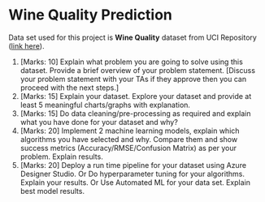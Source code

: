 # Wine Quality Prediction

Data set used for this project is **Wine Quality** dataset from UCI Repository ([link here](https://archive.ics.uci.edu/ml/datasets/wine+quality)).

1. [Marks: 10] Explain what problem you are going to solve using this dataset. Provide a brief overview of your problem statement. [Discuss your problem statement with your
TAs if they approve then you can proceed with the next steps.]
2. [Marks: 15] Explain your dataset. Explore your dataset and provide at least 5 meaningful charts/graphs with explanation.
3. [Marks: 15] Do data cleaning/pre-processing as required and explain what you have done for your dataset and why?
4. [Marks: 20] Implement 2 machine learning models, explain which algorithms you have selected and why. Compare them and show success metrics (Accuracy/RMSE/Confusion Matrix) as per your problem. Explain results.
5. [Marks: 20] Deploy a run time pipeline for your dataset using Azure Designer Studio.
Or Do hyperparameter tuning for your algorithms. Explain your results. Or Use Automated ML for your data set. Explain best model results.

